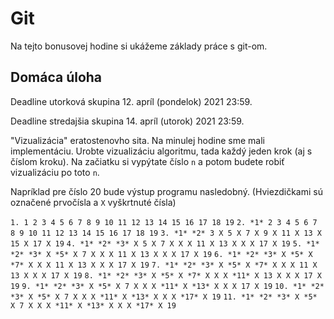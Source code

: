 # Git

Na tejto bonusovej hodine si ukážeme základy práce s git-om. 

## Domáca úloha

Deadline utorková skupina 12. apríl (pondelok) 2021 23:59.

Deadline stredajšia skupina 14. apríl (utorok) 2021 23:59.

"Vizualizácia" eratostenovho sita. Na minulej hodine sme mali implementáciu. Urobte vizualizáciu algoritmu, tada každý jeden krok (aj s číslom kroku). Na začiatku si vypýtate číslo `n` a potom budete robiť vizualizáciu po toto `n`. 

Napríklad pre číslo 20 bude výstup programu nasledobný. (Hviezdičkami sú označené prvočísla a `X` vyškrtnuté čísla)

`1. 1 2 3 4 5 6 7 8 9 10 11 12 13 14 15 16 17 18 19`
`2. *1* 2 3 4 5 6 7 8 9 10 11 12 13 14 15 16 17 18 19`
`3. *1* *2* 3 X 5 X 7 X 9 X 11 X 13 X 15 X 17 X 19`
`4. *1* *2* *3* X 5 X 7 X X X 11 X 13 X X X 17 X 19`
`5. *1* *2* *3* X *5* X 7 X X X 11 X 13 X X X 17 X 19`
`6. *1* *2* *3* X *5* X *7* X X X 11 X 13 X X X 17 X 19`
`7. *1* *2* *3* X *5* X *7* X X X 11 X 13 X X X 17 X 19`
`8. *1* *2* *3* X *5* X *7* X X X *11* X 13 X X X 17 X 19`
`9. *1* *2* *3* X *5* X 7 X X X *11* X *13* X X X 17 X 19`
`10. *1* *2* *3* X *5* X 7 X X X *11* X *13* X X X *17* X 19`
`11. *1* *2* *3* X *5* X 7 X X X *11* X *13* X X X *17* X 19`